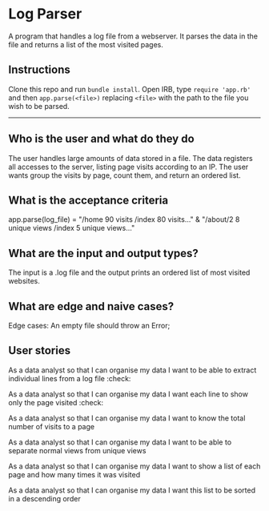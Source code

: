 # Log Parser

A program that handles a log file from a webserver.
It parses the data in the file and returns a list of the most visited pages.


## Instructions

Clone this repo and run ```bundle install```.
Open IRB, type ```require 'app.rb'``` and then ```app.parse(<file>)``` replacing ```<file>``` with the path to the file you wish to be parsed.


---

## Who is the user and what do they do

The user handles large amounts of data stored in a file.
The data registers all accesses to the server, listing page visits according to an IP.
The user wants group the visits by page, count them, and return an ordered list.

## What is the acceptance criteria

app.parse(log_file) =
  "/home 90 visits /index 80 visits..." &
  "/about/2 8 unique views /index 5 unique views..."

## What are the input and output types?

The input is a .log file and the output prints an ordered list of most visited websites.

## What are edge and naive cases?

Edge cases:
An empty file should throw an Error;

## User stories

As a data analyst
so that I can organise my data
I want to be able to extract individual lines from a log file
:check:

As a data analyst
so that I can organise my data
I want each line to show only the page visited
:check:

As a data analyst
so that I can organise my data
I want to know the total number of visits to a page

As a data analyst
so that I can organise my data
I want to be able to separate normal views from unique views

As a data analyst
so that I can organise my data
I want to show a list of each page and how many times it was visited

As a data analyst
so that I can organise my data
I want this list to be sorted in a descending order
